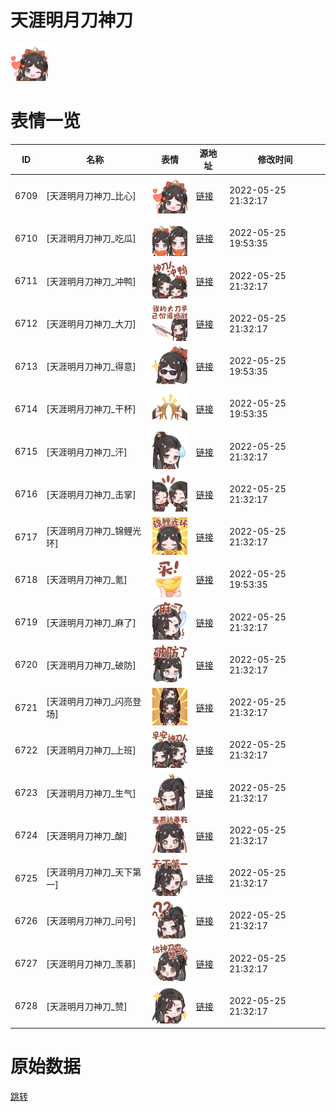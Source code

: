 # 天涯明月刀神刀

<img src="./cover.png" height="60" alt="cover" />

# 表情一览

|ID|名称|表情|源地址|修改时间|
|----|----|----|----|----|
|6709|[天涯明月刀神刀_比心]|<img src="./pic/006709_%5B天涯明月刀神刀_比心%5D.png" height="60" alt="比心"/>|[链接](http://i0.hdslb.com/bfs/emote/ab7573306d687960bfd59463f869d8a21ce72bc4.png)|2022-05-25 21:32:17|
|6710|[天涯明月刀神刀_吃瓜]|<img src="./pic/006710_%5B天涯明月刀神刀_吃瓜%5D.png" height="60" alt="吃瓜"/>|[链接](http://i0.hdslb.com/bfs/emote/437ad7beba2818ba7686fa2af5d2b89a5a4bdcf1.png)|2022-05-25 19:53:35|
|6711|[天涯明月刀神刀_冲鸭]|<img src="./pic/006711_%5B天涯明月刀神刀_冲鸭%5D.png" height="60" alt="冲鸭"/>|[链接](http://i0.hdslb.com/bfs/emote/1fed1d3122285d81008944441e9b671c5c90fb68.png)|2022-05-25 21:32:17|
|6712|[天涯明月刀神刀_大刀]|<img src="./pic/006712_%5B天涯明月刀神刀_大刀%5D.png" height="60" alt="大刀"/>|[链接](http://i0.hdslb.com/bfs/emote/1b94e12d0a95d27bcc9c7ccd6b17d57f65380b5f.png)|2022-05-25 21:32:17|
|6713|[天涯明月刀神刀_得意]|<img src="./pic/006713_%5B天涯明月刀神刀_得意%5D.png" height="60" alt="得意"/>|[链接](http://i0.hdslb.com/bfs/emote/2eecb5d49a59d0754c6aa46c6806bb699552d7c1.png)|2022-05-25 19:53:35|
|6714|[天涯明月刀神刀_干杯]|<img src="./pic/006714_%5B天涯明月刀神刀_干杯%5D.png" height="60" alt="干杯"/>|[链接](http://i0.hdslb.com/bfs/emote/24eb80858a30d6f0d7bc61730d12b088964e1297.png)|2022-05-25 19:53:35|
|6715|[天涯明月刀神刀_汗]|<img src="./pic/006715_%5B天涯明月刀神刀_汗%5D.png" height="60" alt="汗"/>|[链接](http://i0.hdslb.com/bfs/emote/b1e071a3f5651f3a12495008790f853d8f743adb.png)|2022-05-25 21:32:17|
|6716|[天涯明月刀神刀_击掌]|<img src="./pic/006716_%5B天涯明月刀神刀_击掌%5D.png" height="60" alt="击掌"/>|[链接](http://i0.hdslb.com/bfs/emote/3480cf3c1ded00fcc74b6ac3e4599e26ae9978f0.png)|2022-05-25 21:32:17|
|6717|[天涯明月刀神刀_锦鲤光环]|<img src="./pic/006717_%5B天涯明月刀神刀_锦鲤光环%5D.png" height="60" alt="锦鲤光环"/>|[链接](http://i0.hdslb.com/bfs/emote/1fe9b0a968a842cf0dca5161e9c98741ddb522b6.png)|2022-05-25 21:32:17|
|6718|[天涯明月刀神刀_氪]|<img src="./pic/006718_%5B天涯明月刀神刀_氪%5D.png" height="60" alt="氪"/>|[链接](http://i0.hdslb.com/bfs/emote/656d88a8b26e4c34640e7945c6db6055744f8830.png)|2022-05-25 19:53:35|
|6719|[天涯明月刀神刀_麻了]|<img src="./pic/006719_%5B天涯明月刀神刀_麻了%5D.png" height="60" alt="麻了"/>|[链接](http://i0.hdslb.com/bfs/emote/fdb4ca6b45cd539d111d53343f62eda87597c9fe.png)|2022-05-25 21:32:17|
|6720|[天涯明月刀神刀_破防]|<img src="./pic/006720_%5B天涯明月刀神刀_破防%5D.png" height="60" alt="破防"/>|[链接](http://i0.hdslb.com/bfs/emote/3d576e452b01e764f7a99673c40e295126f8deab.png)|2022-05-25 21:32:17|
|6721|[天涯明月刀神刀_闪亮登场]|<img src="./pic/006721_%5B天涯明月刀神刀_闪亮登场%5D.png" height="60" alt="闪亮登场"/>|[链接](http://i0.hdslb.com/bfs/emote/4c76be2465f2853d668a932561e279c719b910bd.png)|2022-05-25 21:32:17|
|6722|[天涯明月刀神刀_上班]|<img src="./pic/006722_%5B天涯明月刀神刀_上班%5D.png" height="60" alt="上班"/>|[链接](http://i0.hdslb.com/bfs/emote/f34d7ff6c3c6e324cfb4226cfcdc2530c3a4c9b9.png)|2022-05-25 21:32:17|
|6723|[天涯明月刀神刀_生气]|<img src="./pic/006723_%5B天涯明月刀神刀_生气%5D.png" height="60" alt="生气"/>|[链接](http://i0.hdslb.com/bfs/emote/4ce9279cf2441a82c96d448367ea13d81883ed6d.png)|2022-05-25 21:32:17|
|6724|[天涯明月刀神刀_酸]|<img src="./pic/006724_%5B天涯明月刀神刀_酸%5D.png" height="60" alt="酸"/>|[链接](http://i0.hdslb.com/bfs/emote/4105bd5c2c49c78da2bc73cc765c5db31b1ad177.png)|2022-05-25 21:32:17|
|6725|[天涯明月刀神刀_天下第一]|<img src="./pic/006725_%5B天涯明月刀神刀_天下第一%5D.png" height="60" alt="天下第一"/>|[链接](http://i0.hdslb.com/bfs/emote/230190bc2c560ecc1a3602f4efffb98b36af3aca.png)|2022-05-25 21:32:17|
|6726|[天涯明月刀神刀_问号]|<img src="./pic/006726_%5B天涯明月刀神刀_问号%5D.png" height="60" alt="问号"/>|[链接](http://i0.hdslb.com/bfs/emote/109aec91bd52c7d46c6d8cf8a6a3a912d66c653b.png)|2022-05-25 21:32:17|
|6727|[天涯明月刀神刀_羡慕]|<img src="./pic/006727_%5B天涯明月刀神刀_羡慕%5D.png" height="60" alt="羡慕"/>|[链接](http://i0.hdslb.com/bfs/emote/b7e3e42500e2cb171c227e19e2212ec36ceeba2c.png)|2022-05-25 21:32:17|
|6728|[天涯明月刀神刀_赞]|<img src="./pic/006728_%5B天涯明月刀神刀_赞%5D.png" height="60" alt="赞"/>|[链接](http://i0.hdslb.com/bfs/emote/d3a80b326e5f011b264e890daff6411eef27ce97.png)|2022-05-25 21:32:17|

# 原始数据

[跳转](./raw.json)

